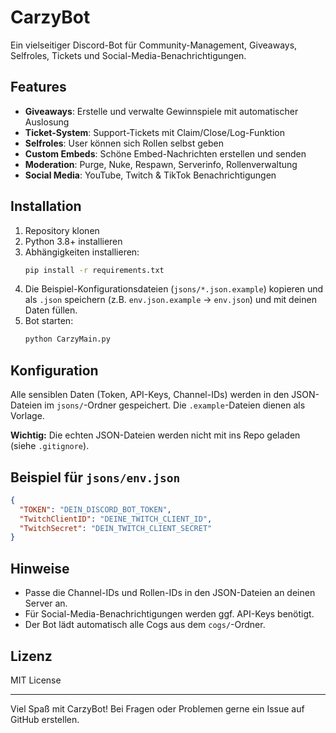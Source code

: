 # CarzyBot

Ein vielseitiger Discord-Bot für Community-Management, Giveaways, Selfroles, Tickets und Social-Media-Benachrichtigungen.

## Features
- **Giveaways**: Erstelle und verwalte Gewinnspiele mit automatischer Auslosung
- **Ticket-System**: Support-Tickets mit Claim/Close/Log-Funktion
- **Selfroles**: User können sich Rollen selbst geben
- **Custom Embeds**: Schöne Embed-Nachrichten erstellen und senden
- **Moderation**: Purge, Nuke, Respawn, Serverinfo, Rollenverwaltung
- **Social Media**: YouTube, Twitch & TikTok Benachrichtigungen

## Installation
1. Repository klonen
2. Python 3.8+ installieren
3. Abhängigkeiten installieren:
   ```bash
   pip install -r requirements.txt
   ```
4. Die Beispiel-Konfigurationsdateien (`jsons/*.json.example`) kopieren und als `.json` speichern (z.B. `env.json.example` → `env.json`) und mit deinen Daten füllen.
5. Bot starten:
   ```bash
   python CarzyMain.py
   ```

## Konfiguration
Alle sensiblen Daten (Token, API-Keys, Channel-IDs) werden in den JSON-Dateien im `jsons/`-Ordner gespeichert. Die `.example`-Dateien dienen als Vorlage.

**Wichtig:** Die echten JSON-Dateien werden nicht mit ins Repo geladen (siehe `.gitignore`).

## Beispiel für `jsons/env.json`
```json
{
  "TOKEN": "DEIN_DISCORD_BOT_TOKEN",
  "TwitchClientID": "DEINE_TWITCH_CLIENT_ID",
  "TwitchSecret": "DEIN_TWITCH_CLIENT_SECRET"
}
```

## Hinweise
- Passe die Channel-IDs und Rollen-IDs in den JSON-Dateien an deinen Server an.
- Für Social-Media-Benachrichtigungen werden ggf. API-Keys benötigt.
- Der Bot lädt automatisch alle Cogs aus dem `cogs/`-Ordner.

## Lizenz
MIT License

---

Viel Spaß mit CarzyBot! Bei Fragen oder Problemen gerne ein Issue auf GitHub erstellen.
